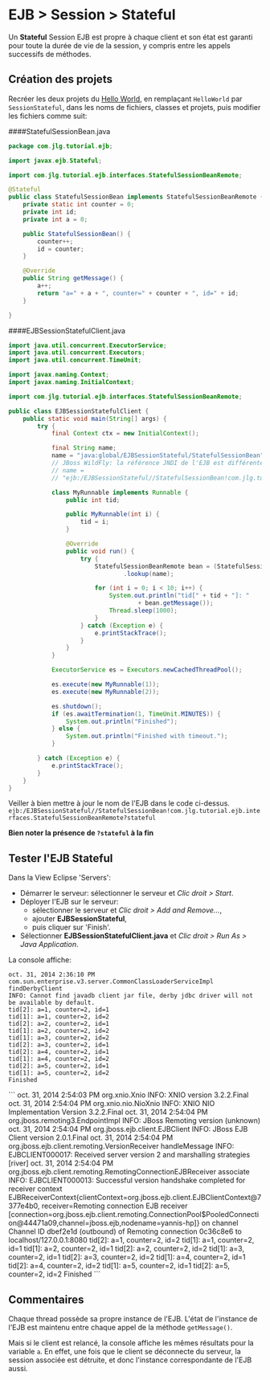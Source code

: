 EJB > Session > Stateful
========================

Un **Stateful** Session EJB est propre à chaque client et son état est garanti
pour toute la durée de vie de la session, y compris entre les appels successifs
de méthodes.

Création des projets
--------------------

Recréer les deux projets du
[Hello World]({{url('/cours/java_ee/01_ejb_hello_world')}}),
en remplaçant `HelloWorld` par `SessionStateful`, dans les noms de fichiers,
classes et projets, puis modifier les fichiers comme suit:

####StatefulSessionBean.java
```java
package com.jlg.tutorial.ejb;

import javax.ejb.Stateful;

import com.jlg.tutorial.ejb.interfaces.StatefulSessionBeanRemote;

@Stateful
public class StatefulSessionBean implements StatefulSessionBeanRemote {
	private static int counter = 0;
	private int id;
	private int a = 0;

	public StatefulSessionBean() {
		counter++;
		id = counter;
	}

	@Override
	public String getMessage() {
		a++;
		return "a=" + a + ", counter=" + counter + ", id=" + id;
	}

}

```

####EJBSessionStatefulClient.java
```java
import java.util.concurrent.ExecutorService;
import java.util.concurrent.Executors;
import java.util.concurrent.TimeUnit;

import javax.naming.Context;
import javax.naming.InitialContext;

import com.jlg.tutorial.ejb.interfaces.StatefulSessionBeanRemote;

public class EJBSessionStatefulClient {
	public static void main(String[] args) {
		try {
			final Context ctx = new InitialContext();

			final String name;
			name = "java:global/EJBSessionStateful/StatefulSessionBean";
			// JBoss WildFly: la référence JNDI de l'EJB est différente
			// name =
			// "ejb:/EJBSessionStateful//StatefulSessionBean!com.jlg.tutorial.ejb.interfaces.StatefulSessionBeanRemote?stateful";

			class MyRunnable implements Runnable {
				public int tid;

				public MyRunnable(int i) {
					tid = i;
				}

				@Override
				public void run() {
					try {
						StatefulSessionBeanRemote bean = (StatefulSessionBeanRemote) ctx
								.lookup(name);

						for (int i = 0; i < 10; i++) {
							System.out.println("tid[" + tid + "]: "
									+ bean.getMessage());
							Thread.sleep(1000);
						}
					} catch (Exception e) {
						e.printStackTrace();
					}
				}
			}

			ExecutorService es = Executors.newCachedThreadPool();

			es.execute(new MyRunnable(1));
			es.execute(new MyRunnable(2));

			es.shutdown();
			if (es.awaitTermination(1, TimeUnit.MINUTES)) {
				System.out.println("Finished");
			} else {
				System.out.println("Finished with timeout.");
			}

		} catch (Exception e) {
			e.printStackTrace();
		}
	}
}

```
<jboss>

Veiller à bien mettre à jour le nom de l'EJB dans le code ci-dessus.
`ejb:/EJBSessionStateful//StatefulSessionBean!com.jlg.tutorial.ejb.interfaces.StatefulSessionBeanRemote?stateful`

<warning/> **Bien noter la présence de `?stateful` à la fin**

</jboss>

Tester l'EJB Stateful
---------------------

Dans la View Eclipse 'Servers':

- Démarrer le serveur: sélectionner le serveur et *Clic droit > Start*.
- Déployer l'EJB sur le serveur:
	- sélectionner le serveur et *Clic droit > Add and Remove...*,
	- ajouter **EJBSessionStateful**,
	- puis cliquer sur 'Finish'.
- Sélectionner **EJBSessionStatefulClient.java** et
  *Clic droit > Run As > Java Application*.

La console affiche:

```
oct. 31, 2014 2:36:10 PM com.sun.enterprise.v3.server.CommonClassLoaderServiceImpl findDerbyClient
INFO: Cannot find javadb client jar file, derby jdbc driver will not be available by default.
tid[2]: a=1, counter=2, id=1
tid[1]: a=1, counter=2, id=2
tid[2]: a=2, counter=2, id=1
tid[1]: a=2, counter=2, id=2
tid[1]: a=3, counter=2, id=2
tid[2]: a=3, counter=2, id=1
tid[2]: a=4, counter=2, id=1
tid[1]: a=4, counter=2, id=2
tid[2]: a=5, counter=2, id=1
tid[1]: a=5, counter=2, id=2
Finished
```

<jboss>
```
oct. 31, 2014 2:54:03 PM org.xnio.Xnio <clinit>
INFO: XNIO version 3.2.2.Final
oct. 31, 2014 2:54:04 PM org.xnio.nio.NioXnio <clinit>
INFO: XNIO NIO Implementation Version 3.2.2.Final
oct. 31, 2014 2:54:04 PM org.jboss.remoting3.EndpointImpl <clinit>
INFO: JBoss Remoting version (unknown)
oct. 31, 2014 2:54:04 PM org.jboss.ejb.client.EJBClient <clinit>
INFO: JBoss EJB Client version 2.0.1.Final
oct. 31, 2014 2:54:04 PM org.jboss.ejb.client.remoting.VersionReceiver handleMessage
INFO: EJBCLIENT000017: Received server version 2 and marshalling strategies [river]
oct. 31, 2014 2:54:04 PM org.jboss.ejb.client.remoting.RemotingConnectionEJBReceiver associate
INFO: EJBCLIENT000013: Successful version handshake completed for receiver context EJBReceiverContext{clientContext=org.jboss.ejb.client.EJBClientContext@7377e4b0, receiver=Remoting connection EJB receiver [connection=org.jboss.ejb.client.remoting.ConnectionPool$PooledConnection@44471a09,channel=jboss.ejb,nodename=yannis-hp]} on channel Channel ID dbef2e1d (outbound) of Remoting connection 0c36c8e6 to localhost/127.0.0.1:8080
tid[2]: a=1, counter=2, id=2
tid[1]: a=1, counter=2, id=1
tid[1]: a=2, counter=2, id=1
tid[2]: a=2, counter=2, id=2
tid[1]: a=3, counter=2, id=1
tid[2]: a=3, counter=2, id=2
tid[1]: a=4, counter=2, id=1
tid[2]: a=4, counter=2, id=2
tid[1]: a=5, counter=2, id=1
tid[2]: a=5, counter=2, id=2
Finished
```
</jboss>

Commentaires
------------

Chaque thread possède sa propre instance de l'EJB. L'état de l'instance de l'EJB
est maintenu entre chaque appel de la méthode `getMessage()`.

Mais si le client est relancé, la console affiche les mêmes résultats pour la
variable `a`. En effet, une fois que le client se déconnecte du serveur, la
session associée est détruite, et donc l'instance correspondante de l'EJB aussi.